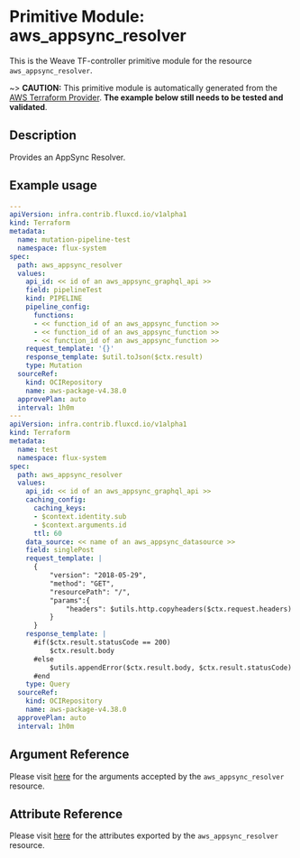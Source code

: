 
# Primitive Module: aws_appsync_resolver

This is the Weave TF-controller primitive module for the resource `aws_appsync_resolver`.

~> **CAUTION:** This primitive module is automatically generated from the [AWS Terraform Provider](https://registry.terraform.io/providers/hashicorp/aws/latest/docs/resources/appsync_resolver). **The example below still needs to be tested and validated**.

## Description

Provides an AppSync Resolver.

## Example usage

```yaml
---
apiVersion: infra.contrib.fluxcd.io/v1alpha1
kind: Terraform
metadata:
  name: mutation-pipeline-test
  namespace: flux-system
spec:
  path: aws_appsync_resolver
  values:
    api_id: << id of an aws_appsync_graphql_api >>
    field: pipelineTest
    kind: PIPELINE
    pipeline_config:
      functions:
      - << function_id of an aws_appsync_function >>
      - << function_id of an aws_appsync_function >>
      - << function_id of an aws_appsync_function >>
    request_template: '{}'
    response_template: $util.toJson($ctx.result)
    type: Mutation
  sourceRef:
    kind: OCIRepository
    name: aws-package-v4.38.0
  approvePlan: auto
  interval: 1h0m
---
apiVersion: infra.contrib.fluxcd.io/v1alpha1
kind: Terraform
metadata:
  name: test
  namespace: flux-system
spec:
  path: aws_appsync_resolver
  values:
    api_id: << id of an aws_appsync_graphql_api >>
    caching_config:
      caching_keys:
      - $context.identity.sub
      - $context.arguments.id
      ttl: 60
    data_source: << name of an aws_appsync_datasource >>
    field: singlePost
    request_template: |
      {
          "version": "2018-05-29",
          "method": "GET",
          "resourcePath": "/",
          "params":{
              "headers": $utils.http.copyheaders($ctx.request.headers)
          }
      }
    response_template: |
      #if($ctx.result.statusCode == 200)
          $ctx.result.body
      #else
          $utils.appendError($ctx.result.body, $ctx.result.statusCode)
      #end
    type: Query
  sourceRef:
    kind: OCIRepository
    name: aws-package-v4.38.0
  approvePlan: auto
  interval: 1h0m
```

## Argument Reference

Please visit [here](https://registry.terraform.io/providers/hashicorp/aws/latest/docs/resources/appsync_resolver#argument-reference) for the arguments accepted by the `aws_appsync_resolver` resource.

## Attribute Reference

Please visit [here](https://registry.terraform.io/providers/hashicorp/aws/latest/docs/resources/appsync_resolver#attributes-reference) for the attributes exported by the `aws_appsync_resolver` resource.
